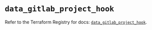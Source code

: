 # `data_gitlab_project_hook`

Refer to the Terraform Registry for docs: [`data_gitlab_project_hook`](https://registry.terraform.io/providers/gitlabhq/gitlab/18.2.0/docs/data-sources/project_hook).
